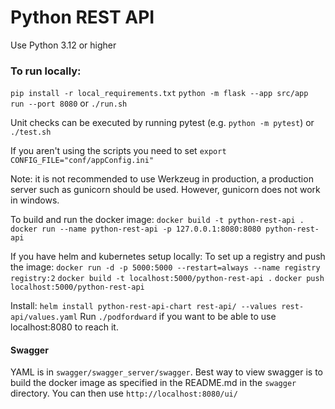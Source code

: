 # Python REST API

Use Python 3.12 or higher

### To run locally:
`pip install -r local_requirements.txt`
`python -m flask --app src/app run --port 8080` or `./run.sh`

Unit checks can be executed by running pytest (e.g. `python -m pytest`) or `./test.sh`

If you aren't using the scripts you need to set `export CONFIG_FILE="conf/appConfig.ini"`

Note: it is not recommended to use Werkzeug in production, a production server such as gunicorn should be used.
However, gunicorn does not work in windows.

To build and run the docker image:
`docker build -t python-rest-api .`
`docker run --name python-rest-api -p 127.0.0.1:8080:8080 python-rest-api`

If you have helm and kubernetes setup locally:
To set up a registry and push the image:
`docker run -d -p 5000:5000 --restart=always --name registry registry:2`
`docker build -t localhost:5000/python-rest-api .`
`docker push localhost:5000/python-rest-api`

Install:
`helm install python-rest-api-chart rest-api/ --values rest-api/values.yaml`
Run `./podfordward` if you want to be able to use localhost:8080 to reach it.

#### Swagger
YAML is in `swagger/swagger_server/swagger`.
Best way to view swagger is to build the docker image as specified in the README.md in the `swagger` directory.
You can then use `http://localhost:8080/ui/`